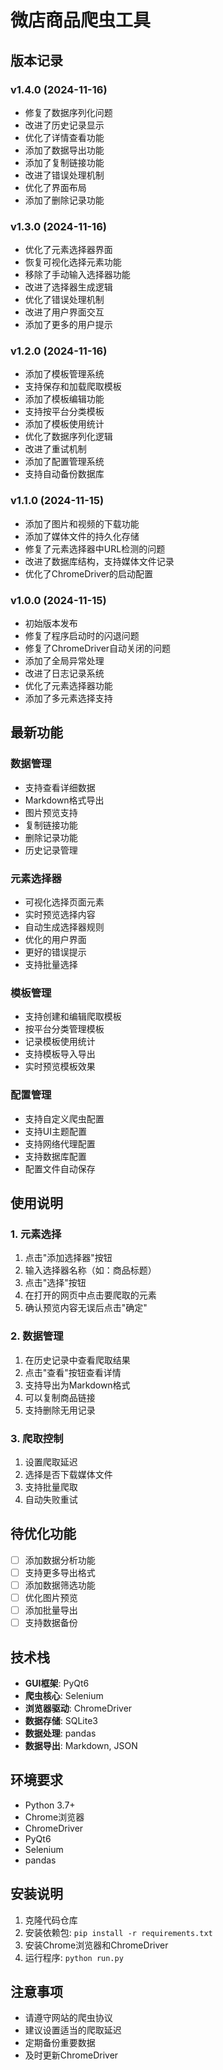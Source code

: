 # 微店商品爬虫工具

## 版本记录

### v1.4.0 (2024-11-16)
- 修复了数据序列化问题
- 改进了历史记录显示
- 优化了详情查看功能
- 添加了数据导出功能
- 添加了复制链接功能
- 改进了错误处理机制
- 优化了界面布局
- 添加了删除记录功能

### v1.3.0 (2024-11-16)
- 优化了元素选择器界面
- 恢复可视化选择元素功能
- 移除了手动输入选择器功能
- 改进了选择器生成逻辑
- 优化了错误处理机制
- 改进了用户界面交互
- 添加了更多的用户提示

### v1.2.0 (2024-11-16)
- 添加了模板管理系统
- 支持保存和加载爬取模板
- 添加了模板编辑功能
- 支持按平台分类模板
- 添加了模板使用统计
- 优化了数据序列化逻辑
- 改进了重试机制
- 添加了配置管理系统
- 支持自动备份数据库

### v1.1.0 (2024-11-15)
- 添加了图片和视频的下载功能
- 添加了媒体文件的持久化存储
- 修复了元素选择器中URL检测的问题
- 改进了数据库结构，支持媒体文件记录
- 优化了ChromeDriver的启动配置

### v1.0.0 (2024-11-15)
- 初始版本发布
- 修复了程序启动时的闪退问题
- 修复了ChromeDriver自动关闭的问题
- 添加了全局异常处理
- 改进了日志记录系统
- 优化了元素选择器功能
- 添加了多元素选择支持

## 最新功能

### 数据管理
- 支持查看详细数据
- Markdown格式导出
- 图片预览支持
- 复制链接功能
- 删除记录功能
- 历史记录管理

### 元素选择器
- 可视化选择页面元素
- 实时预览选择内容
- 自动生成选择器规则
- 优化的用户界面
- 更好的错误提示
- 支持批量选择

### 模板管理
- 支持创建和编辑爬取模板
- 按平台分类管理模板
- 记录模板使用统计
- 支持模板导入导出
- 实时预览模板效果

### 配置管理
- 支持自定义爬虫配置
- 支持UI主题配置
- 支持网络代理配置
- 支持数据库配置
- 配置文件自动保存

## 使用说明

### 1. 元素选择
1. 点击"添加选择器"按钮
2. 输入选择器名称（如：商品标题）
3. 点击"选择"按钮
4. 在打开的网页中点击要爬取的元素
5. 确认预览内容无误后点击"确定"

### 2. 数据管理
1. 在历史记录中查看爬取结果
2. 点击"查看"按钮查看详情
3. 支持导出为Markdown格式
4. 可以复制商品链接
5. 支持删除无用记录

### 3. 爬取控制
1. 设置爬取延迟
2. 选择是否下载媒体文件
3. 支持批量爬取
4. 自动失败重试

## 待优化功能
- [ ] 添加数据分析功能
- [ ] 支持更多导出格式
- [ ] 添加数据筛选功能
- [ ] 优化图片预览
- [ ] 添加批量导出
- [ ] 支持数据备份

## 技术栈
- **GUI框架**: PyQt6
- **爬虫核心**: Selenium
- **浏览器驱动**: ChromeDriver
- **数据存储**: SQLite3
- **数据处理**: pandas
- **数据导出**: Markdown, JSON

## 环境要求
- Python 3.7+
- Chrome浏览器
- ChromeDriver
- PyQt6
- Selenium
- pandas

## 安装说明
1. 克隆代码仓库
2. 安装依赖包: `pip install -r requirements.txt`
3. 安装Chrome浏览器和ChromeDriver
4. 运行程序: `python run.py`

## 注意事项
- 请遵守网站的爬虫协议
- 建议设置适当的爬取延迟
- 定期备份重要数据
- 及时更新ChromeDriver
